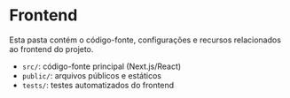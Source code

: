 # Frontend

Esta pasta contém o código-fonte, configurações e recursos relacionados ao frontend do projeto.

- `src/`: código-fonte principal (Next.js/React)
- `public/`: arquivos públicos e estáticos
- `tests/`: testes automatizados do frontend
